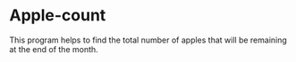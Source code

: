 # Apple-count
This program helps to find the total number of apples that will be remaining at the end of the month.
